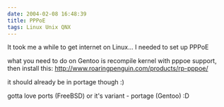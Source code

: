 ```yaml
---
date: 2004-02-08 16:48:39
title: PPPoE
tags: Linux Unix QNX
---
```


It took me a while to get internet on Linux...
I needed to set up PPPoE

what you need to do on Gentoo is recompile kernel with pppoe support,
then install this:
http://www.roaringpenguin.com/products/rp-pppoe/

it should already be in portage though :)

gotta love ports (FreeBSD) or it's variant - portage (Gentoo) :D
